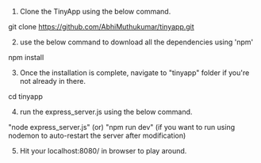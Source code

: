 
1) Clone the TinyApp using the below command.

git clone https://github.com/AbhiMuthukumar/tinyapp.git

2) use the below command to download all the dependencies using 'npm'

npm install

3) Once the installation is complete, navigate to "tinyapp" folder if you're not already in there.

cd tinyapp

4) run the express_server.js using the below command.

"node express_server.js" (or) "npm run dev" (if you want to run using nodemon to auto-restart the server after modification)

5) Hit your localhost:8080/ in browser to play around.